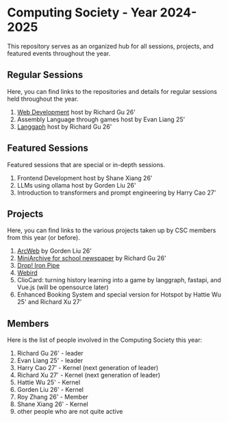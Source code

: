 # Computing Society - Year 2024-2025
This repository serves as an organized hub for all sessions, projects, and featured events throughout the year.

## Regular Sessions
Here, you can find links to the repositories and details for regular sessions held throughout the year.

1. [Web Development](https://github.com/Computing-Society-CSC/web-dev-series-2024) host by Richard Gu 26'
2. Assembly Language through games host by Evan Liang 25'
3. [Langgaph](https://github.com/Computing-Society-CSC/langgraph-series-2024) host by Richard Gu 26'

## Featured Sessions
Featured sessions that are special or in-depth sessions.

1. Frontend Development host by Shane Xiang 26'
2. LLMs using ollama host by Gorden Liu 26'
3. Introduction to transformers and prompt engineering by Harry Cao 27'

## Projects
Here, you can find links to the various projects taken up by CSC members from this year (or before).

1. [ArcWeb](https://github.com/Computing-Society-CSC/ArcWeb) by Gorden Liu 26'
2. [MiniArchive for school newspaper](https://github.com/Computing-Society-CSC/MiniArchive) by Richard Gu 26'
3. [Drop! Iron Pipe](https://github.com/Computing-Society-CSC/iron-pipe-open)
4. [Webird](https://github.com/Computing-Society-CSC/webird-open)
5. ClioCard: turning history learning into a game by langgraph, fastapi, and Vue.js (will be opensource later)
6. Enhanced Booking System and special version for Hotspot by Hattie Wu 25' and Richard Xu 27'


## Members
Here is the list of people involved in the Computing Society this year:

1. Richard Gu 26' - leader
2. Evan Liang 25' - leader
3. Harry Cao 27' - Kernel (next generation of leader)
4. Richard Xu 27' - Kernel (next generation of leader)
5. Hattie Wu 25' - Kernel
6. Gorden Liu 26' - Kernel
7. Roy Zhang 26' - Member
8. Shane Xiang 26' - Kernel
9. other people who are not quite active

